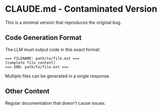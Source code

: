 # CLAUDE.md - Contaminated Version

This is a minimal version that reproduces the original bug.

## Code Generation Format

The LLM must output code in this exact format:

```
=== FILENAME: path/to/file.ext ===
[complete file content]
=== END: path/to/file.ext ===
```

Multiple files can be generated in a single response.

## Other Content

Regular documentation that doesn't cause issues.